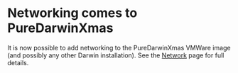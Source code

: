 Networking comes to PureDarwinXmas
==================================
It is now possible to add networking to the PureDarwinXmas VMWare image (and possibly any other Darwin installation). See the [Network](../developers/network.html) page for full details.
